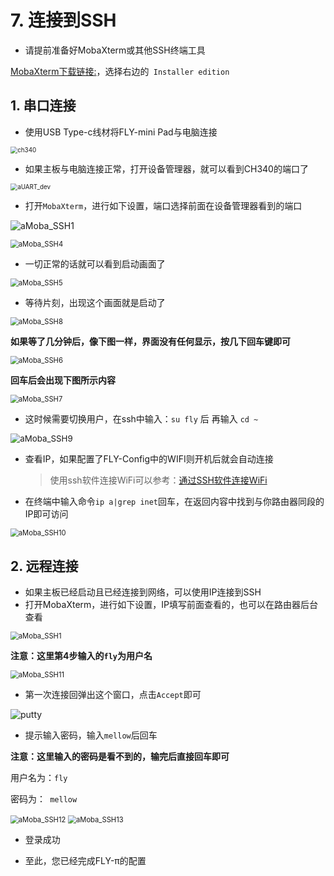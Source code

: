 

# 7. 连接到SSH

* 请提前准备好MobaXterm或其他SSH终端工具

[MobaXterm下载链接:](https://mobaxterm.mobatek.net/download-home-edition.html "点击即可跳转")，选择右边的`` Installer edition``

## 1. 串口连接

* 使用USB Type-c线材将FLY-mini Pad与电脑连接

<img src="../../images/boards/fly_mini_pad/ch340.png" alt="ch340" style="zoom:70%;" />

* 如果主板与电脑连接正常，打开设备管理器，就可以看到CH340的端口了

<img src="../../images/system/aUART_dev.png" alt="aUART_dev" style="zoom:70%;" />

* 打开``MobaXterm``，进行如下设置，端口选择前面在设备管理器看到的端口

![aMoba_SSH1](../../images/system/aMoba_SSH1.png)

<img src="../../images/system/aMoba_SSH4.png" alt="aMoba_SSH4" style="zoom:80%;" />

* 一切正常的话就可以看到启动画面了

<img src="../../images/system/aMoba_SSH5.png" alt="aMoba_SSH5" style="zoom:80%;" />



* 等待片刻，出现这个画面就是启动了

<img src="../../images/system/aMoba_SSH8.png" alt="aMoba_SSH8" style="zoom:80%;" />

​                    **如果等了几分钟后，像下图一样，界面没有任何显示，按几下回车键即可**

<img src="../../images/system/aMoba_SSH6.png" alt="aMoba_SSH6" style="zoom:80%;" />

**回车后会出现下图所示内容**

<img src="../../images/system/aMoba_SSH7.png" alt="aMoba_SSH7" style="zoom:80%;" />

* 这时候需要切换用户，在ssh中输入：``su fly`` 后 再输入 ``cd ~``

<img src="../../images/system/aMoba_SSH9.png" alt="aMoba_SSH9" style="zoom:95%;" />

* 查看IP，如果配置了FLY-Config中的WIFI则开机后就会自动连接

  > 使用ssh软件连接WiFi可以参考：[通过SSH软件连接WiFi](/board/fly_pi_v2/to_wifi "点击即可跳转")

* 在终端中输入命令```ip a|grep inet```回车，在返回内容中找到与你路由器同段的IP即可访问

<img src="../../images/system/aMoba_SSH10.png" alt="aMoba_SSH10" style="zoom:80%;" />



## 2. 远程连接

* 如果主板已经启动且已经连接到网络，可以使用IP连接到SSH
* 打开MobaXterm，进行如下设置，IP填写前面查看的，也可以在路由器后台查看

<img src="../../images/system/aMoba_SSH1.png" alt="aMoba_SSH1" style="zoom:80%;" />

**注意：这里第4步输入的``fly``为用户名**

<img src="../../images/system/aMoba_SSH11.png" alt="aMoba_SSH11" style="zoom:80%;" />



* 第一次连接回弹出这个窗口，点击``Accept``即可

![putty](../../images/system/ssh7.png ":no-zooom")

* 提示输入密码，输入```mellow```后回车

**注意：这里输入的密码是看不到的，输完后直接回车即可**

用户名为：``fly`` 

密码为：`` mellow``

<img src="../../images/system/aMoba_SSH12.png" alt="aMoba_SSH12" style="zoom:80%;" />

<img src="../../images/system/aMoba_SSH13.png" alt="aMoba_SSH13" style="zoom:80%;" />

* 登录成功

* 至此，您已经完成FLY-π的配置

